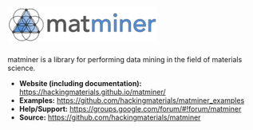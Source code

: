 # <img alt="matminer" src="docs_rst/_static/matminer_logo_small.png" width="300">

matminer is a library for performing data mining in the field of materials science.

- **Website (including documentation):** https://hackingmaterials.github.io/matminer/
- **Examples:** https://github.com/hackingmaterials/matminer_examples
- **Help/Support:** https://groups.google.com/forum/#!forum/matminer
- **Source:** https://github.com/hackingmaterials/matminer
